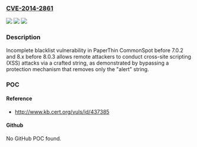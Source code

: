 ### [CVE-2014-2861](https://cve.mitre.org/cgi-bin/cvename.cgi?name=CVE-2014-2861)
![](https://img.shields.io/static/v1?label=Product&message=n%2Fa&color=blue)
![](https://img.shields.io/static/v1?label=Version&message=n%2Fa&color=blue)
![](https://img.shields.io/static/v1?label=Vulnerability&message=n%2Fa&color=brighgreen)

### Description

Incomplete blacklist vulnerability in PaperThin CommonSpot before 7.0.2 and 8.x before 8.0.3 allows remote attackers to conduct cross-site scripting (XSS) attacks via a crafted string, as demonstrated by bypassing a protection mechanism that removes only the "alert" string.

### POC

#### Reference
- http://www.kb.cert.org/vuls/id/437385

#### Github
No GitHub POC found.

